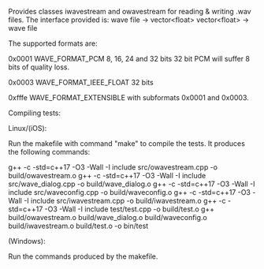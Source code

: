 
Provides classes iwavestream and owavestream for
reading & writing .wav files. The interface provided is:
wave file -> vector\<float\>
vector\<float\> -> wave file

The supported formats are:

0x0001	WAVE\_FORMAT\_PCM
8, 16, 24 and 32 bits
32 bit PCM will suffer 8 bits of quality loss.

0x0003	WAVE\_FORMAT\_IEEE\_FLOAT
32 bits

0xfffe	WAVE\_FORMAT\_EXTENSIBLE
with subformats 0x0001 and 0x0003.


Compiling tests:

Linux/(iOS):

Run the makefile with command "make" to compile the tests.
It produces the following commands:

g++ -c -std=c++17 -O3 -Wall -I include src/owavestream.cpp -o build/owavestream.o
g++ -c -std=c++17 -O3 -Wall -I include src/wave\_dialog.cpp -o build/wave\_dialog.o
g++ -c -std=c++17 -O3 -Wall -I include src/waveconfig.cpp -o build/waveconfig.o
g++ -c -std=c++17 -O3 -Wall -I include src/iwavestream.cpp -o build/iwavestream.o
g++ -c -std=c++17 -O3 -Wall -I include test/test.cpp -o build/test.o
g++ build/owavestream.o build/wave\_dialog.o build/waveconfig.o build/iwavestream.o build/test.o -o bin/test

(Windows):

Run the commands produced by the makefile.

